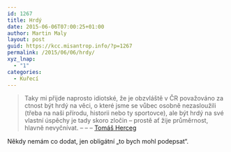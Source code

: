 ```yaml
---
id: 1267
title: Hrdý
date: 2015-06-06T07:00:25+01:00
author: Martin Maly
layout: post
guid: https://kcc.misantrop.info/?p=1267
permalink: /2015/06/06/hrdy/
xyz_lnap:
  - "1"
categories:
  - Kuřecí
---
```

> Taky mi přijde naprosto idiotské, že je obzvláště v ČR považováno za ctnost být hrdý na věci, o které jsme se vůbec osobně nezasloužili (třeba na naši přírodu, historii nebo ty sportovce), ale být hrdý na své vlastní úspěchy je tady skoro zločin &#8211; prostě ať žije průměrnost, hlavně nevyčnívat. &#8211; &#8211; &#8211; [Tomáš Herceg](https://ask.fm/TomasHerceg/answer/128362810986)

Někdy nemám co dodat, jen obligátní &#8222;to bych mohl podepsat&#8220;.

&nbsp;